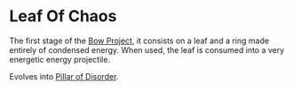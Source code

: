 # Leaf Of Chaos

The first stage of the [Bow Project][BowProject], it consists on a leaf and a ring made entirely of condensed energy.
When used, the leaf is consumed into a very energetic energy projectile.

Evolves into [Pillar of Disorder][PillarOfDisorder].

[BowProject]: ../projects/bow-project.md
[PillarOfDisorder]: ./pillar-of-disorder.md
